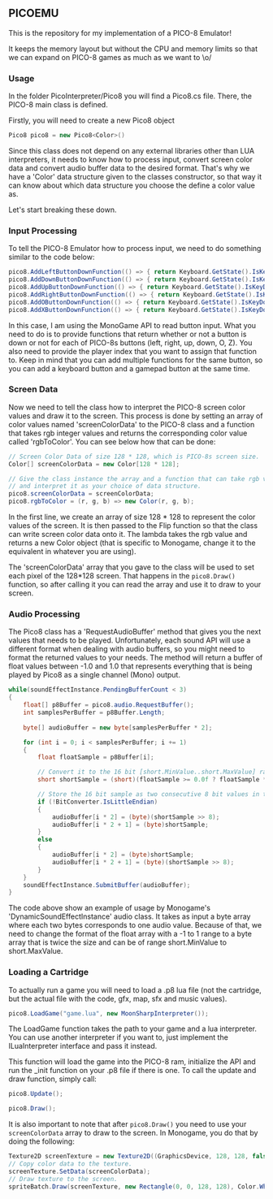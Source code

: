 ## PICOEMU

This is the repository for my implementation of a PICO-8 Emulator!
 
It keeps the memory layout but without the CPU and memory limits so that we can expand on PICO-8 games as much as we want to \o/

### Usage

In the folder PicoInterpreter/Pico8 you will find a Pico8.cs file. There, the PICO-8 main class is defined.

Firstly, you will need to create a new Pico8 object

```c#
Pico8 pico8 = new Pico8<Color>()
```

Since this class does not depend on any external libraries other than LUA interpreters, it needs to know how to process input, convert screen color data and convert audio buffer data to the desired format. That's why we have a 'Color' data structure given to the classes constructor, so that way it can know about which data structure you choose the define a color value as.

Let's start breaking these down.

### Input Processing

To tell the PICO-8 Emulator how to process input, we need to do something similar to the code below:

```c#
pico8.AddLeftButtonDownFunction(() => { return Keyboard.GetState().IsKeyDown(Keys.Left); }, 0);
pico8.AddDownButtonDownFunction(() => { return Keyboard.GetState().IsKeyDown(Keys.Down); }, 0);
pico8.AddUpButtonDownFunction(() => { return Keyboard.GetState().IsKeyDown(Keys.Up); }, 0);
pico8.AddRightButtonDownFunction(() => { return Keyboard.GetState().IsKeyDown(Keys.Right); }, 0);
pico8.AddOButtonDownFunction(() => { return Keyboard.GetState().IsKeyDown(Keys.Z); }, 0);
pico8.AddXButtonDownFunction(() => { return Keyboard.GetState().IsKeyDown(Keys.X); }, 0);
```

In this case, I am using the MonoGame API to read button input. What you need to do is to provide functions that return whether or not a button is down or not for each of PICO-8s buttons (left, right, up, down, O, Z). You also need to provide the player index that you want to assign that function to. Keep in mind that you can add multiple functions for the same button, so you can add a keyboard button and a gamepad button at the same time.

### Screen Data

Now we need to tell the class how to interpret the PICO-8 screen color values and draw it to the screen. This process is done by setting an array of color values named 'screenColorData' to the PICO-8 class and a function that takes rgb integer values and returns the corresponding color value called 'rgbToColor'. You can see below how that can be done:

```c#
// Screen Color Data of size 128 * 128, which is PICO-8s screen size.
Color[] screenColorData = new Color[128 * 128];

// Give the class instance the array and a function that can take rgb values
// and interpret it as your choice of data structure.
pico8.screenColorData = screenColorData;
pico8.rgbToColor = (r, g, b) => new Color(r, g, b);
```

In the first line, we create an array of size 128 * 128 to represent the color values of the screen. It is then passed to the Flip function so that the class can write screen color data onto it. The lambda takes the rgb value and returns a new Color object (that is specific to Monogame, change it to the equivalent in whatever you are using).

The 'screenColorData' array that you gave to the class will be used to set each pixel of the 128*128 screen. That happens in the `pico8.Draw()` function, so after calling it you can read the array and use it to draw to your screen.

### Audio Processing

The Pico8 class has a 'RequestAudioBuffer' method that gives you the next values that needs to be played. Unfortunately, each sound API will use a different format when dealing with audio buffers, so you might need to format the returned values to your needs. The method will return a buffer of float values between -1.0 and 1.0 that represents everything that is being played by Pico8 as a single channel (Mono) output.

```c#
while(soundEffectInstance.PendingBufferCount < 3)
{
    float[] p8Buffer = pico8.audio.RequestBuffer();
    int samplesPerBuffer = p8Buffer.Length;
    
    byte[] audioBuffer = new byte[samplesPerBuffer * 2];

    for (int i = 0; i < samplesPerBuffer; i += 1)
    {
        float floatSample = p8Buffer[i];

        // Convert it to the 16 bit [short.MinValue..short.MaxValue] range
        short shortSample = (short)(floatSample >= 0.0f ? floatSample * short.MaxValue : floatSample * short.MinValue * -1);

        // Store the 16 bit sample as two consecutive 8 bit values in the buffer with regard to endian-ness
        if (!BitConverter.IsLittleEndian)
        {
            audioBuffer[i * 2] = (byte)(shortSample >> 8);
            audioBuffer[i * 2 + 1] = (byte)shortSample;
        }
        else
        {
            audioBuffer[i * 2] = (byte)shortSample;
            audioBuffer[i * 2 + 1] = (byte)(shortSample >> 8);
        }
    }
    soundEffectInstance.SubmitBuffer(audioBuffer);
}
```

The code above show an example of usage by Monogame's 'DynamicSoundEffectInstance' audio class. It takes as input a byte array where each two bytes corresponds to one audio value. Because of that, we need to change the format of the float array with a -1 to 1 range to a byte array that is twice the size and can be of range short.MinValue to short.MaxValue.

### Loading a Cartridge

To actually run a game you will need to load a .p8 lua file (not the cartridge, but the actual file with the code, gfx, map, sfx and music values).

```c#
pico8.LoadGame("game.lua", new MoonSharpInterpreter());
```

The LoadGame function takes the path to your game and a lua interpreter. You can use another interpreter if you want to, just implement the ILuaInterpreter interface and pass it instead.

This function will load the game into the PICO-8 ram, initialize the API and run the _init function on your .p8 file if there is one. To call the update and draw function, simply call:

```c#
pico8.Update();

pico8.Draw();
```

It is also important to note that after `pico8.Draw()` you need to use your `screenColorData` array to draw to the screen. In Monogame, you do that by doing the following:

```c#
Texture2D screenTexture = new Texture2D((GraphicsDevice, 128, 128, false, SurfaceFormat.Color);
// Copy color data to the texture.
screenTexture.SetData(screenColorData);
// Draw texture to the screen.
spriteBatch.Draw(screenTexture, new Rectangle(0, 0, 128, 128), Color.White);
```
